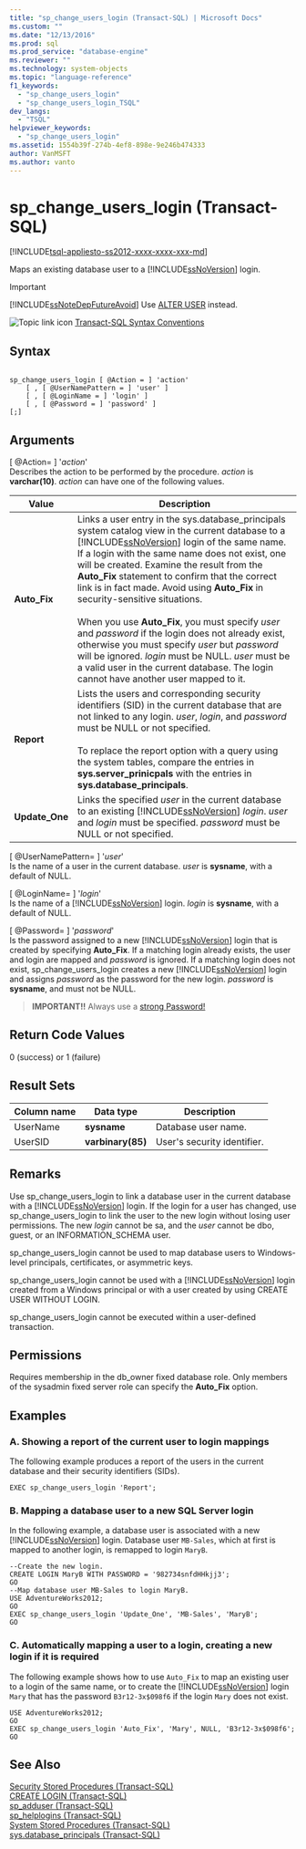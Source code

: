 ```yaml
---
title: "sp_change_users_login (Transact-SQL) | Microsoft Docs"
ms.custom: ""
ms.date: "12/13/2016"
ms.prod: sql
ms.prod_service: "database-engine"
ms.reviewer: ""
ms.technology: system-objects
ms.topic: "language-reference"
f1_keywords: 
  - "sp_change_users_login"
  - "sp_change_users_login_TSQL"
dev_langs: 
  - "TSQL"
helpviewer_keywords: 
  - "sp_change_users_login"
ms.assetid: 1554b39f-274b-4ef8-898e-9e246b474333
author: VanMSFT
ms.author: vanto
---
```

# sp_change_users_login (Transact-SQL)
[!INCLUDE[tsql-appliesto-ss2012-xxxx-xxxx-xxx-md](../../includes/tsql-appliesto-ss2012-xxxx-xxxx-xxx-md.md)]

  Maps an existing database user to a [!INCLUDE[ssNoVersion](../../includes/ssnoversion-md.md)] login. 
  
 > [!IMPORTANT]
 > [!INCLUDE[ssNoteDepFutureAvoid](../../includes/ssnotedepfutureavoid-md.md)] Use [ALTER USER](../../t-sql/statements/alter-user-transact-sql.md) instead.  
  
  
 ![Topic link icon](../../database-engine/configure-windows/media/topic-link.gif "Topic link icon") [Transact-SQL Syntax Conventions](../../t-sql/language-elements/transact-sql-syntax-conventions-transact-sql.md)  
  
## Syntax  
  
```  
  
sp_change_users_login [ @Action = ] 'action'   
    [ , [ @UserNamePattern = ] 'user' ]   
    [ , [ @LoginName = ] 'login' ]   
    [ , [ @Password = ] 'password' ]  
[;]  
```  
  
## Arguments  
 [ @Action= ] '*action*'  
 Describes the action to be performed by the procedure. *action* is **varchar(10)**. *action* can have one of the following values.  
  
|Value|Description|  
|-----------|-----------------|  
|**Auto_Fix**|Links a user entry in the sys.database_principals system catalog view in the current database to a [!INCLUDE[ssNoVersion](../../includes/ssnoversion-md.md)] login of the same name. If a login with the same name does not exist, one will be created. Examine the result from the **Auto_Fix** statement to confirm that the correct link is in fact made. Avoid using **Auto_Fix** in security-sensitive situations.<br /><br /> When you use **Auto_Fix**, you must specify *user* and *password* if the login does not already exist, otherwise you must specify *user* but *password* will be ignored. *login* must be NULL. *user* must be a valid user in the current database. The login cannot have another user mapped to it.|  
|**Report**|Lists the users and corresponding security identifiers (SID) in the current database that are not linked to any login. *user*, *login*, and *password* must be NULL or not specified.<br /><br /> To replace the report option with a query using the system tables, compare the entries in **sys.server_prinicpals** with the entries in **sys.database_principals**.|  
|**Update_One**|Links the specified *user* in the current database to an existing [!INCLUDE[ssNoVersion](../../includes/ssnoversion-md.md)] *login*. *user* and *login* must be specified. *password* must be NULL or not specified.|  
  
 [ @UserNamePattern= ] '*user*'  
 Is the name of a user in the current database. *user* is **sysname**, with a default of NULL.  
  
 [ @LoginName= ] '*login*'  
 Is the name of a [!INCLUDE[ssNoVersion](../../includes/ssnoversion-md.md)] login. *login* is **sysname**, with a default of NULL.  
  
 [ @Password= ] '*password*'  
 Is the password assigned to a new [!INCLUDE[ssNoVersion](../../includes/ssnoversion-md.md)] login that is created by specifying **Auto_Fix**. If a matching login already exists, the user and login are mapped and *password* is ignored. If a matching login does not exist, sp_change_users_login creates a new [!INCLUDE[ssNoVersion](../../includes/ssnoversion-md.md)] login and assigns *password* as the password for the new login. *password* is **sysname**, and must not be NULL.  
  
> **IMPORTANT!!** Always use a [strong Password!](../../relational-databases/security/strong-passwords.md)
  
## Return Code Values  
 0 (success) or 1 (failure)  
  
## Result Sets  
  
|Column name|Data type|Description|  
|-----------------|---------------|-----------------|  
|UserName|**sysname**|Database user name.|  
|UserSID|**varbinary(85)**|User's security identifier.|  
  
## Remarks  
 Use sp_change_users_login to link a database user in the current database with a [!INCLUDE[ssNoVersion](../../includes/ssnoversion-md.md)] login. If the login for a user has changed, use sp_change_users_login to link the user to the new login without losing user permissions. The new *login* cannot be sa, and the *user* cannot be dbo, guest, or an INFORMATION_SCHEMA user.  
  
 sp_change_users_login cannot be used to map database users to Windows-level principals, certificates, or asymmetric keys.  
  
 sp_change_users_login cannot be used with a [!INCLUDE[ssNoVersion](../../includes/ssnoversion-md.md)] login created from a Windows principal or with a user created by using CREATE USER WITHOUT LOGIN.  
  
 sp_change_users_login cannot be executed within a user-defined transaction.  
  
## Permissions  
 Requires membership in the db_owner fixed database role. Only members of the sysadmin fixed server role can specify the **Auto_Fix** option.  
  
## Examples  
  
### A. Showing a report of the current user to login mappings  
 The following example produces a report of the users in the current database and their security identifiers (SIDs).  
  
```  
EXEC sp_change_users_login 'Report';  
```  
  
### B. Mapping a database user to a new SQL Server login  
 In the following example, a database user is associated with a new [!INCLUDE[ssNoVersion](../../includes/ssnoversion-md.md)] login. Database user `MB-Sales`, which at first is mapped to another login, is remapped to login `MaryB`.  
  
```  
--Create the new login.  
CREATE LOGIN MaryB WITH PASSWORD = '982734snfdHHkjj3';  
GO  
--Map database user MB-Sales to login MaryB.  
USE AdventureWorks2012;  
GO  
EXEC sp_change_users_login 'Update_One', 'MB-Sales', 'MaryB';  
GO  
```  
  
### C. Automatically mapping a user to a login, creating a new login if it is required  
 The following example shows how to use `Auto_Fix` to map an existing user to a login of the same name, or to create the [!INCLUDE[ssNoVersion](../../includes/ssnoversion-md.md)] login `Mary` that has the password `B3r12-3x$098f6` if the login `Mary` does not exist.  
  
```  
USE AdventureWorks2012;  
GO  
EXEC sp_change_users_login 'Auto_Fix', 'Mary', NULL, 'B3r12-3x$098f6';  
GO  
```  
  
## See Also  
 [Security Stored Procedures &#40;Transact-SQL&#41;](../../relational-databases/system-stored-procedures/security-stored-procedures-transact-sql.md)   
 [CREATE LOGIN &#40;Transact-SQL&#41;](../../t-sql/statements/create-login-transact-sql.md)   
 [sp_adduser &#40;Transact-SQL&#41;](../../relational-databases/system-stored-procedures/sp-adduser-transact-sql.md)   
 [sp_helplogins &#40;Transact-SQL&#41;](../../relational-databases/system-stored-procedures/sp-helplogins-transact-sql.md)   
 [System Stored Procedures &#40;Transact-SQL&#41;](../../relational-databases/system-stored-procedures/system-stored-procedures-transact-sql.md)   
 [sys.database_principals &#40;Transact-SQL&#41;](../../relational-databases/system-catalog-views/sys-database-principals-transact-sql.md)  
  
  
